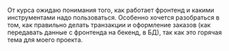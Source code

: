 От курса ожидаю понимания того, как работает фронтенд и какими инструментами надо пользоваться. Особенно хочется разобраться в том, как правильно делать транзакции и оформление заказов (как передавать данные с фронтенда на бекенд, в БД), так как это горячая тема для моего проекта. 
